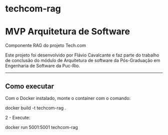 # techcom-rag

# MVP Arquitetura de Software

Componente RAG do projeto Tech.com

Este projeto foi desenvolvido por Flávio Cavalcante e faz parte do trabalho de conclusão do módulo de Arquitetura de software da Pós-Graduação em Engenharia de Software da Puc-Rio.

---
## Como executar

Com o Docker instalado, monte o container com o comando:

docker build -t techcom-rag . 

2 - Execute:

docker run 5001:5001 techcom-rag